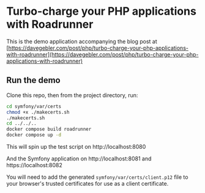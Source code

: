 # Turbo-charge your PHP applications with Roadrunner

This is the demo application accompanying the blog post at [https://davegebler.com/post/php/turbo-charge-your-php-applications-with-roadrunner](https://davegebler.com/post/php/turbo-charge-your-php-applications-with-roadrunner)

## Run the demo

Clone this repo, then from the project directory, run:

```bash
cd symfony/var/certs
chmod +x ./makecerts.sh
./makecerts.sh
cd ../../..
docker compose build roadrunner
docker compose up -d
```

This will spin up the test script on http://localhost:8080

And the Symfony application on http://localhost:8081 and https://localhost:8082

You will need to add the generated `symfony/var/certs/client.p12` file to your browser's trusted certificates for use 
as a client certificate.
